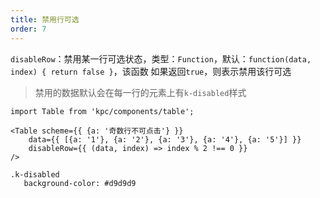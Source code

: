 ```yaml
---
title: 禁用行可选
order: 7
---
```


`disableRow`：禁用某一行可选状态，类型：`Function`，默认：`function(data, index) { return false }`，该函数
如果返回`true`，则表示禁用该行可选

> 禁用的数据默认会在每一行的元素上有`k-disabled`样式

```vdt
import Table from 'kpc/components/table';

<Table scheme={{ {a: '奇数行不可点击'} }}
    data={{ [{a: '1'}, {a: '2'}, {a: '3'}, {a: '4'}, {a: '5'}] }}
    disableRow={{ (data, index) => index % 2 !== 0 }}
/>
```

```styl
.k-disabled
   background-color: #d9d9d9
```







